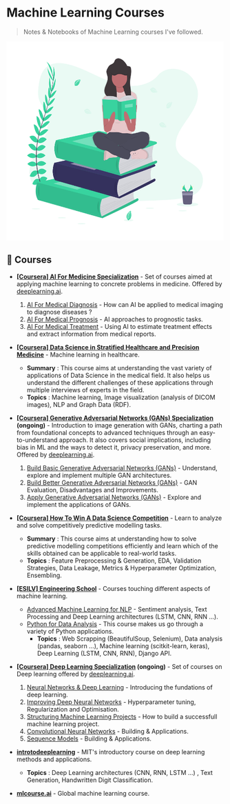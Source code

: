 # Machine Learning Courses
> Notes & Notebooks of Machine Learning courses I've followed.

<p align='center'>
  <img src="header_image.png" width="600" height="462"/>
</p>

## 📗 Courses

- **[[Coursera] AI For Medicine Specialization](https://www.coursera.org/specializations/ai-for-medicine)** - Set of courses aimed at applying machine learning to concrete problems in medicine. Offered by [deeplearning.ai](https://deeplearning.ai/).
  1. [AI For Medical Diagnosis](https://www.coursera.org/learn/ai-for-medical-diagnosis) - How can AI be applied to medical imaging to diagnose diseases ?
  2. [AI For Medical Prognosis](https://www.coursera.org/learn/ai-for-medical-prognosis) - AI approaches to prognostic tasks.
  3. [AI For Medical Treatment](https://www.coursera.org/learn/ai-for-medical-treatment) - Using AI to estimate treatment effects and extract information from medical reports.
  
- **[[Coursera] Data Science in Stratified Healthcare and Precision Medicine](https://www.coursera.org/learn/datascimed)** - Machine learning in healthcare.  
  - **Summary** : This course aims at understanding the vast variety of applications of Data Science in the medical field. It also helps us understand the different challenges of these applications through multiple interviews of experts in the field.
  - **Topics** : Machine learning, Image visualization (analysis of DICOM images), NLP and Graph Data (RDF).
  
- **[[Coursera] Generative Adversarial Networks (GANs) Specialization](https://www.coursera.org/specializations/generative-adversarial-networks-gans) (ongoing)** - Introduction to image generation with GANs, charting a path from foundational concepts to advanced techniques through an easy-to-understand approach. It also covers social implications, including bias in ML and the ways to detect it, privacy preservation, and more. Offered by [deeplearning.ai](https://deeplearning.ai/).
  1. [Build Basic Generative Adversarial Networks (GANs)](https://www.coursera.org/learn/build-basic-generative-adversarial-networks-gans) - Understand, explore and implement multiple GAN architectures.
  2. [Build Better Generative Adversarial Networks (GANs)](https://www.coursera.org/learn/build-better-generative-adversarial-networks-gans) - GAN Evaluation, Disadvantages and Improvements.
  3. [Apply Generative Adversarial Networks (GANs)](https://www.coursera.org/learn/apply-generative-adversarial-networks-gans) - Explore and implement the applications of GANs.

- **[[Coursera] How To Win A Data Science Competition](https://www.coursera.org/learn/competitive-data-science)** - Learn to analyze and solve competitively predictive modelling tasks.  
  - **Summary** : This course aims at understanding how to solve predictive modelling competitions efficiently and learn which of the skills obtained can be applicable to real-world tasks.
  - **Topics** : Feature Preprocessing & Generation, EDA, Validation Strategies, Data Leakage, Metrics & Hyperparameter Optimization, Ensembling.

- **[[ESILV] Engineering School](https://www.esilv.fr/en/)** - Courses touching different aspects of machine learning.  
  - [Advanced Machine Learning for NLP](https://github.com/IlyessAgg/mLcourse/tree/master/%5BESILV%5D%20Machine%20learning/Advanced%20Machine%20Learning%20for%20NLP) - Sentiment analysis, Text Processing and Deep Learning architectures (LSTM, CNN, RNN ...).  
  - [Python for Data Analysis](https://github.com/IlyessAgg/TDs_ESILV) - This course makes us go through a variety of Python applications.  
    - **Topics** : Web Scrapping (BeautifulSoup, Selenium), Data analysis (pandas, seaborn ...), Machine learning (scitkit-learn, keras), Deep Learning (LSTM, CNN, RNN), Django API.

- **[[Coursera] Deep Learning Specialization](https://www.coursera.org/specializations/deep-learning) (ongoing)** - Set of courses on Deep learning offered by [deeplearning.ai](https://deeplearning.ai/).
  1. [Neural Networks & Deep Learning](https://www.coursera.org/learn/neural-networks-deep-learning) - Introducing the fundations of deep learning.
  2. [Improving Deep Neural Networks](https://www.coursera.org/learn/deep-neural-network) - Hyperparameter tuning, Regularization and Optimisation.
  3. [Structuring Machine Learning Projects](https://www.coursera.org/learn/machine-learning-projects) - How to build a successfull machine learning project.
  4. [Convolutional Neural Networks](https://www.coursera.org/learn/convolutional-neural-networks) - Building & Applications.
  5. [Sequence Models](https://www.coursera.org/learn/nlp-sequence-models) - Building & Applications.
  
- **[introtodeeplearning](http://introtodeeplearning.com/)** - MIT's introductory course on deep learning methods and applications.  
  - **Topics** : Deep Learning architectures (CNN, RNN, LSTM ...) , Text Generation, Handwritten Digit Classification.

- **[mlcourse.ai](https://mlcourse.ai/)** - Global machine learning course.
